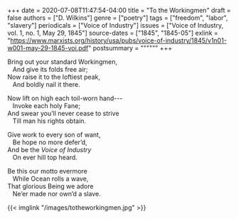 +++
date = 2020-07-08T11:47:54-04:00
title = "To the Workingmen"
draft = false
authors = ["D. Wilkins"]
genre = ["poetry"]
tags = ["freedom", "labor", "slavery"]
periodicals = ["Voice of Industry"]
issues = ["Voice of Industry, vol. 1, no. 1, May 29, 1845"]
source-dates = ["1845", "1845-05"]
exlink = "https://www.marxists.org/history/usa/pubs/voice-of-industry/1845/v1n01-w001-may-29-1845-voi.pdf"
postsummary = """"""
+++

Bring out your standard Workingmen,\
&nbsp; &nbsp;And give its folds free air;\
Now raise it to the loftiest peak,\
&nbsp; &nbsp;And boldly nail it there.<!--more-->

Now lift on high each toil-worn hand---\
&nbsp; &nbsp;Invoke each holy Fane;\
And swear you’ll never cease to strive\
&nbsp; &nbsp;Till man his rights obtain.

Give work to every son of want,\
&nbsp; &nbsp;Be hope no more defer’d,\
And be the *Voice of Industry*\
&nbsp; &nbsp;On ever hill top heard.

Be this our motto evermore\
&nbsp; &nbsp;While Ocean rolls a wave,\
That glorious Being we adore\
&nbsp; &nbsp;Ne’er made nor own’d a slave.

{{< imglink "/images/totheworkingmen.jpg" >}}
